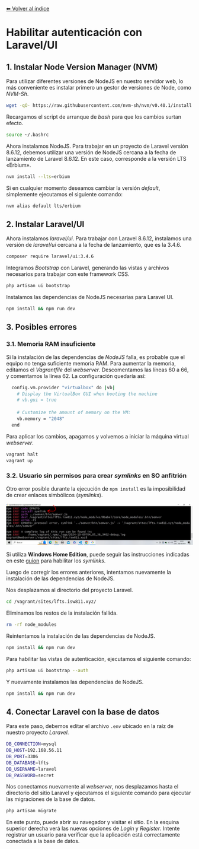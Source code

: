 [⬅ Volver al índice](/Readme.md)

# **Habilitar autenticación con Laravel/UI**

## 1. Instalar Node Version Manager (NVM)

Para utilizar diferentes versiones de NodeJS en nuestro servidor web, lo más conveniente es instalar primero un gestor de versiones de Node, como _NVM-Sh_.

```bash
wget -qO- https://raw.githubusercontent.com/nvm-sh/nvm/v0.40.1/install.sh | bash
```

Recargamos el script de arranque de _bash_ para que los cambios surtan efecto.

```bash
source ~/.bashrc
```

Ahora instalamos NodeJS. Para trabajar en un proyecto de Laravel versión 8.6.12, debemos utilizar una versión de NodeJS cercana a la fecha de lanzamiento de Laravel 8.6.12. En este caso, corresponde a la versión LTS «Erbium».

```bash
nvm install --lts=erbium
```

Si en cualquier momento deseamos cambiar la versión _default_, simplemente ejecutamos el siguiente comando:

```bash
nvm alias default lts/erbium
```

## 2. Instalar Laravel/UI

Ahora instalamos _laravel/ui_. Para trabajar con Laravel 8.6.12, instalamos una versión de _laravel/ui_ cercana a la fecha de lanzamiento, que es la 3.4.6.

```bash
composer require laravel/ui:3.4.6
```

Integramos _Bootstrap_ con Laravel, generando las vistas y archivos necesarios para trabajar con este framework CSS.

```bash
php artisan ui bootstrap
```

Instalamos las dependencias de NodeJS necesarias para Laravel UI.

```bash
npm install && npm run dev
```

## 3. Posibles errores

### 3.1. Memoria RAM insuficiente

Si la instalación de las dependencias de _NodeJS_ falla, es probable que el equipo no tenga suficiente memoria RAM. Para aumentar la memoria, editamos el _Vagrantfile_ del _webserver_. Descomentamos las líneas 60 a 66, y comentamos la línea 62. La configuración quedaría así:

```bash
  config.vm.provider "virtualbox" do |vb|
    # Display the VirtualBox GUI when booting the machine
    # vb.gui = true
  
    # Customize the amount of memory on the VM:
    vb.memory = "2048"
  end
```

Para aplicar los cambios, apagamos y volvemos a iniciar la máquina virtual _webserver_.

```bash
vagrant halt
vagrant up
```

### 3.2. Usuario sin permisos para crear _symlinks_ en SO anfitrión

Otro error posible durante la ejecución de `npm install` es la imposibilidad de crear enlaces simbólicos (_symlinks_).

![Error de symlink](/images/symlink/00-symlink-error.png)

Si utiliza **Windows Home Edition**, puede seguir las instrucciones indicadas en este [guion](https://github.com/mismatso/faqs-vagrant/blob/master/symlink-error.md) para habilitar los _symlinks_.

Luego de corregir los errores anteriores, intentamos nuevamente la instalación de las dependencias de NodeJS.

Nos desplazamos al directorio del proyecto Laravel.

```bash
cd /vagrant/sites/lfts.isw811.xyz/
```

Eliminamos los restos de la instalación fallida.

```bash
rm -rf node_modules
```

Reintentamos la instalación de las dependencias de NodeJS.

```bash
npm install && npm run dev
```

Para habilitar las vistas de autenticación, ejecutamos el siguiente comando:

```bash
php artisan ui bootstrap --auth
```

Y nuevamente instalamos las dependencias de NodeJS.

```bash
npm install && npm run dev
```

## 4. Conectar Laravel con la base de datos

Para este paso, debemos editar el archivo `.env` ubicado en la raíz de nuestro proyecto _Laravel_.

```bash
DB_CONNECTION=mysql
DB_HOST=192.168.56.11
DB_PORT=3306
DB_DATABASE=lfts
DB_USERNAME=laravel
DB_PASSWORD=secret
```

Nos conectamos nuevamente al _webserver_, nos desplazamos hasta el directorio del sitio Laravel y ejecutamos el siguiente comando para ejecutar las migraciones de la base de datos.

```bash
php artisan migrate
```

En este punto, puede abrir su navegador y visitar el sitio. En la esquina superior derecha verá las nuevas opciones de _Login_ y _Register_. Intente registrar un usuario para verificar que la aplicación está correctamente conectada a la base de datos.